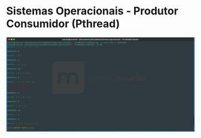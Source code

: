 # Sistemas Operacionais - Produtor Consumidor (Pthread)

![Snapshot](https://raw.githubusercontent.com/jhon50/pthread/master/snapshot.png)
